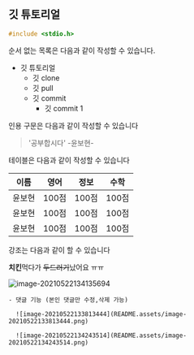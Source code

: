 ## 깃 튜토리얼

```c
#include <stdio.h>
```

순서 없는 목록은 다음과 같이 작성할 수 있습니다.

* 깃 튜토리얼
    * 깃 clone
    * 깃 pull
    * 깃 commit
        * 깃 commit 1

인용 구문은 다음과 같이 작성할 수 있습니다
> '공부합시다' -윤보현-

테이블은 다음과 같이 작성할 수 있습니다

이름|영어|정보|수학
---|---|---|---|
윤보현|100점|100점|100점|
윤보현|100점|100점|100점|
윤보현|100점|100점|100점|

강조는 다음과 같이 할 수 있습니다

**치킨**먹다가 ~~두드러기~~났어요 ㅠㅠ

 ![image-20210522134135694](README.assets/image-20210522134135694.png)

    - 댓글 기능 (본인 댓글만 수정,삭제 가능)

      ![image-20210522133813444](README.assets/image-20210522133813444.png)

      ![image-20210522134243514](README.assets/image-20210522134243514.png)
